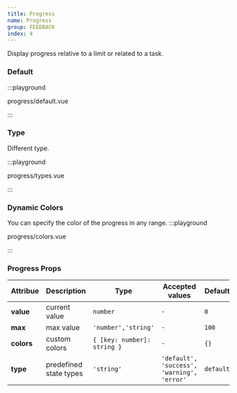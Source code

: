 ```yaml
---
title: Progress
name: Progress
group: FEEDBACK
index: 4
---
```


Display progress relative to a limit or related to a task.

### Default

:::playground

progress/default.vue

:::

### Type

Different type.

:::playground

progress/types.vue

:::

### Dynamic Colors

You can specify the color of the progress in any range.
:::playground

progress/colors.vue

:::

### Progress Props

| Attribue   | Description            | Type                        | Accepted values                            | Default   |
| ---------- | ---------------------- | --------------------------- | ------------------------------------------ | --------- |
| **value**  | current value          | `number`                    | `-`                                        | `0`       |
| **max**    | max value              | `'number','string'`         | `-`                                        | `100`     |
| **colors** | custom colors          | `{ [key: number]: string }` | `-`                                        | `{}`      |
| **type**   | predefined state types | `'string'`                  | `'default', 'success', 'warning', 'error'` | `default` |
